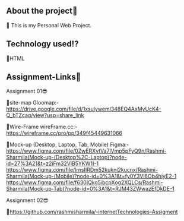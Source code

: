 About the project🤔
-------------------------
📌 This is my Personal Web Project.

Technology used⁉️
-------------------------
📌HTML

Assignment-Links🔅
-------------------------

Assignment 01😎

📌site-map
Gloomap:- https://drive.google.com/file/d/1xsulyweml348EQ4AxMyUcK4-Q_bTZcaq/view?usp=share_link

📌Wire-Frame
wireFrame.cc:- https://wireframe.cc/pro/pp/349f45449631066

📌Mock-up (Desktop, Laptop, Tab, Mobile)
Figma:-
https://www.figma.com/file/0ZwERXytVa7lVmp5pFyQ9n/Rashmi-Sharmila(Mock-up-(Desktop%2C-Laptop)?node-id=27%3A21&t=z2iFm32ViB5YKW1I-1
https://www.figma.com/file/lrnsIIRDm52kukni2kucnx/Rashmi-Sharmila(Mock-up-(Mobile)?node-id=0%3A1&t=fy0Y3Vl6Ob4hiyE2-1
https://www.figma.com/file/f630IQkg5ibcpXog2XQLCs/Rashmi-Sharmila(Mock-up-Tab)?node-id=0%3A1&t=RJM43ZWwazEfDkDE-1

Assignment 02😎

📌https://github.com/rashmisharmila/-internetTechnologies-Assigment
